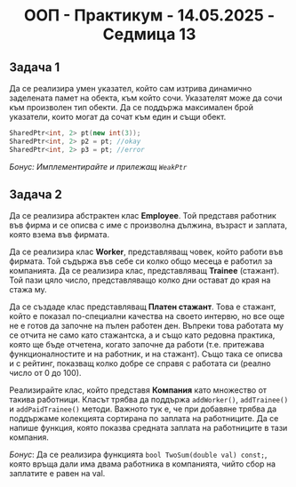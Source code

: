 <h1 align="center">ООП - Практикум - 14.05.2025 - Седмица 13</h1>

## Задача 1
Да се реализира умен указател, който сам изтрива динамично заделената памет на обекта, към който сочи. Указателят може да сочи към произволен тип обекти. 
Да се поддържа максимален брой указатели, които могат да сочат към един и същи обект.

```c++
SharedPtr<int, 2> pt(new int(3));
SharedPtr<int, 2> p2 = pt; //okay
SharedPtr<int, 2> p3 = pt; //error
```

*Бонус: Имплементирайте и прилежащ `WeakPtr`* 

## Задача 2
Да се реализира абстрактен клас **Employee**. Той представя работник във фирма и се описва с име с произволна дължина, възраст и заплата, която взема във фирмата. 

Да се реализира клас **Worker**, представляващ човек, който работи във фирмата. Той съдържа във себе си колко общо месеца е работил за компанията. Да се реализира клас, представляващ **Trainee** (стажант). Той пази цяло число, представляващо колко дни остават до края на стажа му. 

Да се създаде клас представляващ **Платен стажант**. Това е стажант, който е показал по-специални качества на своето интервю, но все още не е готов да започне на пълен работен ден. Въпреки това работата му се отчита не само като стажантска, а и също като редовна практика, която ще бъде отчетена, когато започне да работи (т.е. притежава функционалностите и на работник, и на стажант). Също така се описва и с рейтинг, показващ колко добре се справя с работата си (реално число от 0 до 100). 

Реализирайте клас, който представя **Компания** като множество от такива работници. Класът трябва да поддържа `addWorker()`, `addTrainee()` и `addPaidTrainee()` методи. Важното тук е, че при добавяне трябва да поддържаме колекцията сортирана по заплата на работниците. Да се напише функция, която показва средната заплата на работниците в тази компания. 

*Бонус*: Да се реализира функцията `bool TwoSum(double val) const;`, която връща дали има двама работника в компанията, чийто сбор на заплатите е равен на val.
